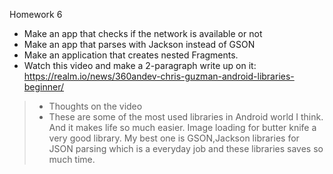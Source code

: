 Homework 6

- Make an app that checks if the network is available or not
- Make an app that parses with Jackson instead of GSON
- Make an application that creates nested Fragments.
- Watch this video and make a 2-paragraph write up on it:
https://realm.io/news/360andev-chris-guzman-android-libraries-beginner/
>- Thoughts on the video
>- These are some of the most used libraries in Android world I think. And it makes life so much easier.
Image loading for butter knife a very good library. My best one is GSON,Jackson libraries for JSON parsing
which is a everyday job and these libraries saves so much time.